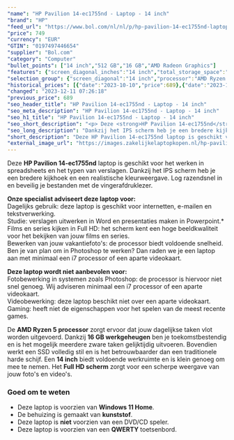```yaml
---
"name": "HP Pavilion 14-ec1755nd - Laptop - 14 inch"
"brand": "HP"
"feed_url": "https://www.bol.com/nl/nl/p/hp-pavilion-14-ec1755nd-laptop-14-inch/9300000148436534"
"price": 749
"currency": "EUR"
"GTIN": "0197497446654"
"supplier": "Bol.com"
"category": "Computer"
"bullet_points": ["14 inch","512 GB","16 GB","AMD Radeon Graphics"]
"features": {"screen_diagonal_inches":"14 inch","total_storage_space":"512 GB","memory_size":"16 GB","graphics_card":"AMD Radeon Graphics"}
"selection_group": {"screen_diagonal":"14 inch","processor":"AMD Ryzen 5","changed_price_past_3_days":true,"product_family":"Pavilion 14"}
"historical_prices": [{"date":"2023-10-10","price":689},{"date":"2023-12-11","price":749}]
"changed": "2023-12-11 07:26:18"
"previous_price": 689
"seo_header_title": "HP Pavilion 14-ec1755nd - Laptop - 14 inch"
"seo_meta_description": "HP Pavilion 14-ec1755nd - Laptop - 14 inch"
"seo_h1_title": "HP Pavilion 14-ec1755nd - Laptop - 14 inch"
"seo_short_description": "<p> Deze <strong>HP Pavilion 14-ec1755nd</strong> laptop is geschikt voor het werken in spreadsheets en het typen van verslagen."
"seo_long_description": "Dankzij het IPS scherm heb je een bredere kijkhoek en een realistische kleurweergave. Log razendsnel in en beveilig je bestanden met de vingerafdruklezer. </p> <p> <strong>Onze specialist adviseert deze laptop voor:</strong><br />Dagelijks gebruik: deze laptop is geschikt voor internetten, e-mailen en tekstverwerking. <br />Studie: verslagen uitwerken in Word en presentaties maken in Powerpoint. *<br />Films en series kijken in Full HD: het scherm kent een hoge beeldkwaliteit voor het bekijken van jouw films en series. <br />Bewerken van jouw vakantiefoto's: de processor biedt voldoende snelheid. Ben je van plan om in Photoshop te werken? Dan raden we je een laptop aan met minimaal een i7 processor of een aparte videokaart. </p> <p> <strong>Deze laptop wordt niet aanbevolen voor:</strong><br />Fotobewerking in systemen zoals Photoshop: de processor is hiervoor niet snel genoeg. Wij adviseren minimaal een i7 processor of een aparte videokaart. <br />Videobewerking: deze laptop beschikt niet over een aparte videokaart. <br />Gaming: heeft niet de eigenschappen voor het spelen van de meest recente games. </p> <p> De <strong>AMD Ryzen 5 processor</strong> zorgt ervoor dat jouw dagelijkse taken vlot worden uitgevoerd. Dankzij <strong>16 GB werkgeheugen</strong> ben je toekomstbestendig en is het mogelijk meerdere zware taken gelijktijdig uitvoeren. Bovendien werkt een SSD volledig stil en is het betrouwbaarder dan een traditionele harde schijf. Een <strong>14 inch</strong> biedt voldoende werkruimte en is klein genoeg om mee te nemen. Het <strong>Full HD scherm</strong> zorgt voor een scherpe weergave van jouw foto's en video's. </p> <p>  </p> <h3>Goed om te weten</h3> <p>  </p> <ul> <li>Deze laptop is voorzien van <strong>Windows 11 Home</strong>. </li> <li>De behuizing is gemaakt van <strong>kunststof</strong>. </li> <li>Deze laptop is <strong>niet</strong> voorzien van een DVD/CD speler. </li> <li>Deze laptop is voorzien van een <strong>QWERTY</strong> toetsenbord. </li> </ul>"
"short_description": "Deze HP Pavilion 14-ec1755nd laptop is geschikt voor het werken in spreadsheets en het typen van verslagen. Dankzij het IPS scherm heb je een bredere kijkhoek en een realistische kleurweergave. Log razendsnel in en beveilig je bestanden met de vingerafdruklezer. Onze specialist adviseert deze laptop voor: Dagelijks gebruik: deze laptop is geschikt voor internetten, e-mailen en tekstverwerking. Studie: verslagen uitwerken in Word en presentaties maken in Powerpoint.* Films en series kijken in Full HD: het scherm kent een hoge beeldkwaliteit voor het bekijken van jouw films en series. Bewerken van jouw vakantiefoto's: de processor biedt voldoende snelheid. Ben je van plan om in Photoshop te werken? Dan raden we je een laptop aan met minimaal een i7 processor of een aparte videokaart. Deze laptop wordt niet aanbevolen voor: Fotobewerking in systemen zoals Photoshop: de processor is hiervoor niet snel genoeg. Wij adviseren minimaal een i7 processor of een aparte videokaart. Videobewerking: deze laptop beschikt niet over een aparte videokaart. Gaming: heeft niet de eigenschappen voor het spelen van de meest recente games. De AMD Ryzen 5 processor zorgt ervoor dat jouw dagelijkse taken vlot worden uitgevoerd. Dankzij 16 GB werkgeheugen ben je toekomstbestendig en is het mogelijk meerdere zware taken gelijktijdig uitvoeren. Bovendien werkt een SSD volledig stil en is het betrouwbaarder dan een traditionele harde schijf. Een 14 inch biedt voldoende werkruimte en is klein genoeg om mee te nemen. Het Full HD scherm zorgt voor een scherpe weergave van jouw foto's en video's. Goed om te weten Deze laptop is voorzien van Windows 11 Home. De behuizing is gemaakt van kunststof. Deze laptop is niet voorzien van een DVD/CD speler. Deze laptop is voorzien van een QWERTY toetsenbord."
"external_image_url": "https://images.zakelijkelaptopkopen.nl/hp-pavilion-14-ec1755nd-laptop-14-inch.webp"
---
```


<p> Deze <strong>HP Pavilion 14-ec1755nd</strong> laptop is geschikt voor het werken in spreadsheets en het typen van verslagen. Dankzij het IPS scherm heb je een bredere kijkhoek en een realistische kleurweergave. Log razendsnel in en beveilig je bestanden met de vingerafdruklezer. </p> <p> <strong>Onze specialist adviseert deze laptop voor:</strong><br />Dagelijks gebruik: deze laptop is geschikt voor internetten, e-mailen en tekstverwerking. <br />Studie: verslagen uitwerken in Word en presentaties maken in Powerpoint.*<br />Films en series kijken in Full HD: het scherm kent een hoge beeldkwaliteit voor het bekijken van jouw films en series.<br />Bewerken van jouw vakantiefoto's: de processor biedt voldoende snelheid. Ben je van plan om in Photoshop te werken? Dan raden we je een laptop aan met minimaal een i7 processor of een aparte videokaart. </p> <p> <strong>Deze laptop wordt niet aanbevolen voor:</strong><br />Fotobewerking in systemen zoals Photoshop: de processor is hiervoor niet snel genoeg. Wij adviseren minimaal een i7 processor of een aparte videokaart. <br />Videobewerking: deze laptop beschikt niet over een aparte videokaart. <br />Gaming: heeft niet de eigenschappen voor het spelen van de meest recente games. </p> <p> De <strong>AMD Ryzen 5 processor</strong> zorgt ervoor dat jouw dagelijkse taken vlot worden uitgevoerd. Dankzij <strong>16 GB werkgeheugen</strong> ben je toekomstbestendig en is het mogelijk meerdere zware taken gelijktijdig uitvoeren. Bovendien werkt een SSD volledig stil en is het betrouwbaarder dan een traditionele harde schijf. Een <strong>14 inch</strong> biedt voldoende werkruimte en is klein genoeg om mee te nemen. Het <strong>Full HD scherm</strong> zorgt voor een scherpe weergave van jouw foto's en video's. </p> <p>   </p> <h3>Goed om te weten</h3> <p>   </p> <ul> <li>Deze laptop is voorzien van <strong>Windows 11 Home</strong>.</li> <li>De behuizing is gemaakt van <strong>kunststof</strong>.</li> <li>Deze laptop is <strong>niet</strong> voorzien van een DVD/CD speler.</li> <li>Deze laptop is voorzien van een <strong>QWERTY</strong> toetsenbord.</li> </ul>